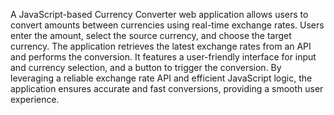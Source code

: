 A JavaScript-based Currency Converter web application allows users to convert amounts between currencies using real-time exchange rates. Users enter the amount, select the source currency, and choose the target currency. The application retrieves the latest exchange rates from an API and performs the conversion. It features a user-friendly interface for input and currency selection, and a button to trigger the conversion. By leveraging a reliable exchange rate API and efficient JavaScript logic, the application ensures accurate and fast conversions, providing a smooth user experience.
